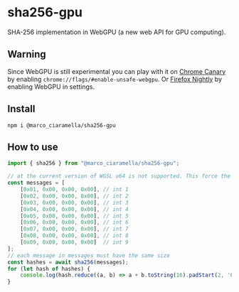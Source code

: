 # sha256-gpu
SHA-256 implementation in WebGPU (a new web API for GPU computing).
## Warning
Since WebGPU is still experimental you can play with it on [Chrome Canary](https://www.google.com/intl/it/chrome/canary/) by enabling `chrome://flags/#enable-unsafe-webgpu`. Or [Firefox Nightly](https://www.mozilla.org/it/firefox/channel/desktop/) by enabling WebGPU in settings.
## Install
`npm i @marco_ciaramella/sha256-gpu`
## How to use
```javascript
import { sha256 } from "@marco_ciaramella/sha256-gpu";

// at the current version of WGSL u64 is not supported. This force the max message length to be ((2^32) - 1) / 32
const messages = [
    [0x01, 0x00, 0x00, 0x00], // int 1
    [0x02, 0x00, 0x00, 0x00], // int 2
    [0x03, 0x00, 0x00, 0x00], // int 3
    [0x04, 0x00, 0x00, 0x00], // int 4
    [0x05, 0x00, 0x00, 0x00], // int 5
    [0x06, 0x00, 0x00, 0x00], // int 6
    [0x07, 0x00, 0x00, 0x00], // int 7
    [0x08, 0x00, 0x00, 0x00], // int 8
    [0x09, 0x00, 0x00, 0x00]  // int 9
];
// each message in messages must have the same size
const hashes = await sha256(messages);
for (let hash of hashes) {
    console.log(hash.reduce((a, b) => a + b.toString(16).padStart(2, '0'), '0x'));
}
```